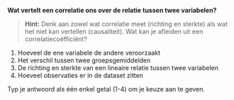**Wat vertelt een correlatie ons over de relatie tussen twee variabelen?**

> **Hint:** Denk aan zowel wat correlatie meet (richting en sterkte) als wat het niet kan vertellen (causaliteit). Wat kan je afleiden uit een correlatiecoëfficiënt?

1) Hoeveel de ene variabele de andere veroorzaakt
2) Het verschil tussen twee groepsgemiddelden
3) De richting en sterkte van een lineaire relatie tussen twee variabelen
4) Hoeveel observaties er in de dataset zitten

Typ je antwoord als één enkel getal (1-4) om je keuze aan te geven.
